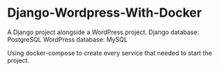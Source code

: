 # Django-Wordpress-With-Docker

A Django project alongside a WordPress project.
Django database: PostgreSQL
WordPress database: MySQL

Using docker-compose to create every service that needed to start the project.
